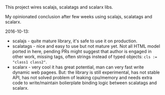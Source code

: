 This project wires scalajs, scalatags and scalarx libs. 

 
My opinionated conclusion after few weeks using scalajs, scalatags and scalarx.

2016-10-13:
- scalajs - quite mature library, it's safe to use it on production.
- scalatags - nice and easy to use but not mature yet. Not all HTML model ported in here, pending PRs might suggest that author is engaged in other work, missing tags, often strings instead of typed objects: `cls := "class1 class2"`.
- scalarx - very cool it has great potential, man can very fast write dynamic web pagees. But: the library is still experimental, has not stable API, has not solved problem of leaking cpu/memory and needs extra code to write/maintain bolierplate binding logic between scalatags and scalarx.
  